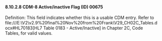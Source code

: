 #### 8.10.2.8 CDM-8 Active/inactive Flag (ID) 00675

Definition: This field indicates whether this is a usable CDM entry. Refer to file:///E:\V2\v2.9%20final%20Nov%20from%20Frank\V29_CH02C_Tables.docx#HL70183[HL7 Table 0183 - Active/Inactive] in Chapter 2C, Code Tables, for valid values.
